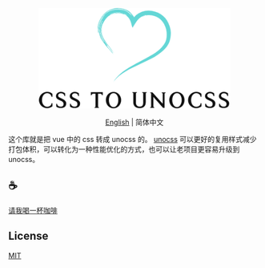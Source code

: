 <p align="center">
<img height="200" src="./assets/kv.png" alt="to unocss">
</p>
<p align="center"> <a href="./README.md">English</a> | 简体中文</p>

这个库就是把 vue 中的 css 转成 unocss 的。 [unocss](https://github.com/unocss/unocss) 可以更好的复用样式减少打包体积，可以转化为一种性能优化的方式，也可以让老项目更容易升级到 unocss。


## :coffee:

[请我喝一杯咖啡](https://github.com/Simon-He95/sponsor)

## License

[MIT](./license)
